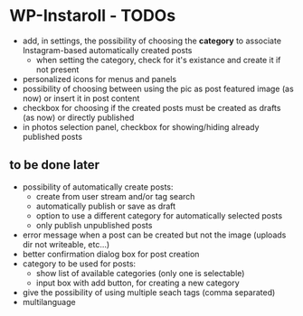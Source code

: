 WP-Instaroll - TODOs
====================

- add, in settings, the possibility of choosing the **category** to associate Instagram-based automatically created posts
	- when setting the category, check for it's existance and create it if not present
- personalized icons for menus and panels
- possibility of choosing between using the pic as post featured image (as now) or insert it in post content
- checkbox for choosing if the created posts must be created as drafts (as now) or directly published
- in photos selection panel, checkbox for showing/hiding already published posts


to be done later
----------------

- possibility of automatically create posts:
	- create from user stream and/or tag search
	- automatically publish or save as draft
	- option to use a different category for automatically selected posts
	- only publish unpublished posts
- error message when a post can be created but not the image (uploads dir not writeable, etc...)
- better confirmation dialog box for post creation
- category to be used for posts:
	- show list of available categories (only one is selectable)
	- input box with add button, for creating a new category
- give the possibility of using multiple seach tags (comma separated)
- multilanguage